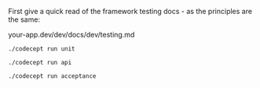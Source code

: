 
First give a quick read of the framework testing docs - as the principles are the same:

your-app.dev/dev/docs/dev/testing.md

```./codecept run unit```

```./codecept run api```

```./codecept run acceptance```